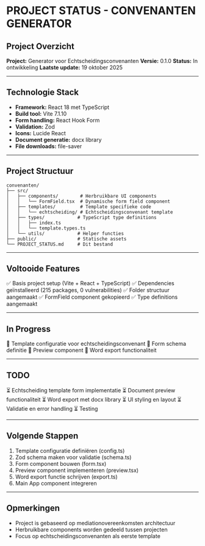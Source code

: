 # PROJECT STATUS - CONVENANTEN GENERATOR

## Project Overzicht
**Project:** Generator voor Echtscheidingsconvenanten
**Versie:** 0.1.0
**Status:** In ontwikkeling
**Laatste update:** 19 oktober 2025

---

## Technologie Stack
- **Framework:** React 18 met TypeScript
- **Build tool:** Vite 7.1.10
- **Form handling:** React Hook Form
- **Validation:** Zod
- **Icons:** Lucide React
- **Document generatie:** docx library
- **File downloads:** file-saver

---

## Project Structuur
```
convenanten/
├── src/
│   ├── components/        # Herbruikbare UI components
│   │   └── FormField.tsx  # Dynamische form field component
│   ├── templates/         # Template specifieke code
│   │   └── echtscheiding/ # Echtscheidingsconvenant template
│   ├── types/            # TypeScript type definitions
│   │   ├── index.ts
│   │   └── template.types.ts
│   └── utils/            # Helper functies
├── public/               # Statische assets
└── PROJECT_STATUS.md     # Dit bestand
```

---

## Voltooide Features
✅ Basis project setup (Vite + React + TypeScript)
✅ Dependencies geïnstalleerd (215 packages, 0 vulnerabilities)
✅ Folder structuur aangemaakt
✅ FormField component gekopieerd
✅ Type definitions aangemaakt

---

## In Progress
🔄 Template configuratie voor echtscheidingsconvenant
🔄 Form schema definitie
🔄 Preview component
🔄 Word export functionaliteit

---

## TODO
⏳ Echtscheiding template form implementatie
⏳ Document preview functionaliteit
⏳ Word export met docx library
⏳ UI styling en layout
⏳ Validatie en error handling
⏳ Testing

---

## Volgende Stappen
1. Template configuratie definiëren (config.ts)
2. Zod schema maken voor validatie (schema.ts)
3. Form component bouwen (form.tsx)
4. Preview component implementeren (preview.tsx)
5. Word export functie schrijven (export.ts)
6. Main App component integreren

---

## Opmerkingen
- Project is gebaseerd op mediationovereenkomsten architectuur
- Herbruikbare components worden gedeeld tussen projecten
- Focus op echtscheidingsconvenanten als eerste template
